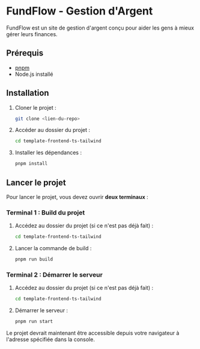 # FundFlow - Gestion d'Argent

FundFlow est un site de gestion d'argent conçu pour aider les gens à mieux gérer leurs finances.

## Prérequis

- [pnpm](https://pnpm.io/)
- Node.js installé

## Installation

1. Cloner le projet :
   ```bash
   git clone <lien-du-repo>
   ```
2. Accéder au dossier du projet :
   ```bash
   cd template-frontend-ts-tailwind
   ```
3. Installer les dépendances :
   ```bash
   pnpm install
   ```

## Lancer le projet

Pour lancer le projet, vous devez ouvrir **deux terminaux** :

### Terminal 1 : Build du projet

1. Accédez au dossier du projet (si ce n'est pas déjà fait) :
   ```bash
   cd template-frontend-ts-tailwind
   ```
2. Lancer la commande de build :
   ```bash
   pnpm run build
   ```

### Terminal 2 : Démarrer le serveur

1. Accédez au dossier du projet (si ce n'est pas déjà fait) :
   ```bash
   cd template-frontend-ts-tailwind
   ```
2. Démarrer le serveur :
   ```bash
   pnpm run start
   ```

Le projet devrait maintenant être accessible depuis votre navigateur à l'adresse spécifiée dans la console.
